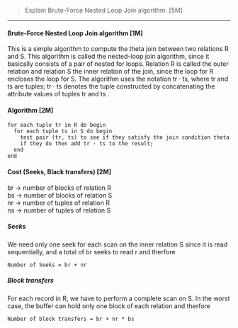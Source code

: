 > Explain Brute-Force Nested Loop Join algorithm. [5M]
***

#### Brute-Force Nested Loop Join algorithm [1M]
This is a simple algorithm to compute the theta join between two relations R and S.
This algorithm is called the nested-loop join algorithm, since it basically consists of a pair of nested for loops. 
Relation R is called the outer relation and relation S the inner relation of the join, since the loop for R encloses the loop for S. 
The algorithm uses the notation tr · ts, where tr and ts are tuples; tr · ts denotes the tuple constructed by concatenating the attribute values of tuples
tr and ts .
#### Algorithm [2M]
```
for each tuple tr in R do begin
  for each tuple ts in S do begin
    test pair (tr, ts) to see if they satisfy the join condition theta
    if they do then add tr · ts to the result;
  end
end
```

#### Cost (Seeks, Black transfers) [2M]
br -> number of blocks of relation R  
bs -> number of blocks of relation S  
nr -> number of tuples of relation R  
ns -> number of tuples of relation S  
##### Seeks
We need only one seek for each scan on the inner relation S since it is read sequentially, and a total of br seeks to read r and therfore
```
Number of Seeks = br + nr  
```
##### Block transfers
For each record in R, we have to perform a complete scan on S. In the worst case, 
the buffer can hold only one block of each relation and therfore
```
Number of block transfers = br + nr * bs
```
